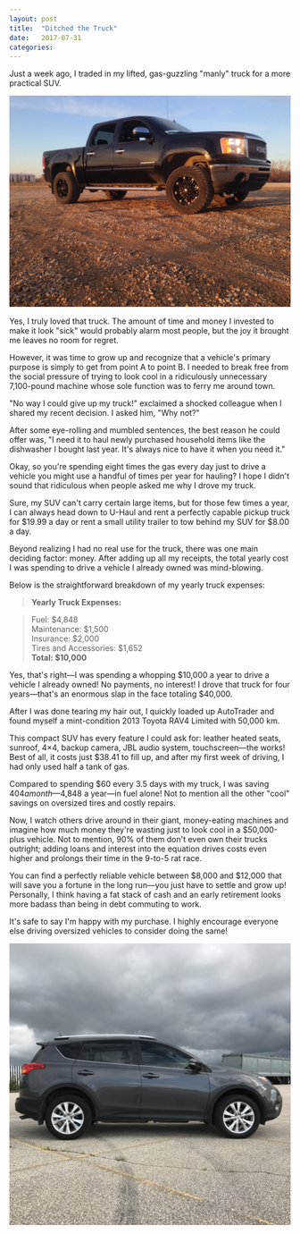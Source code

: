 ```yaml
---
layout: post
title:  "Ditched the Truck"
date:   2017-07-31
categories: 
---
```

Just a week ago, I traded in my lifted, gas-guzzling "manly" truck for a more practical SUV.

![Alt text](/assets/images/img_4325.jpg)

Yes, I truly loved that truck. The amount of time and money I invested to make it look "sick" would probably alarm most people, but the joy it brought me leaves no room for regret.

However, it was time to grow up and recognize that a vehicle's primary purpose is simply to get from point A to point B. I needed to break free from the social pressure of trying to look cool in a ridiculously unnecessary 7,100-pound machine whose sole function was to ferry me around town.

"No way I could give up my truck!" exclaimed a shocked colleague when I shared my recent decision. I asked him, "Why not?"

After some eye-rolling and mumbled sentences, the best reason he could offer was, "I need it to haul newly purchased household items like the dishwasher I bought last year. It's always nice to have it when you need it."

Okay, so you're spending eight times the gas every day just to drive a vehicle you might use a handful of times per year for hauling? I hope I didn't sound that ridiculous when people asked me why I drove my truck.

Sure, my SUV can't carry certain large items, but for those few times a year, I can always head down to U-Haul and rent a perfectly capable pickup truck for $19.99 a day or rent a small utility trailer to tow behind my SUV for $8.00 a day.

Beyond realizing I had no real use for the truck, there was one main deciding factor: money. After adding up all my receipts, the total yearly cost I was spending to drive a vehicle I already owned was mind-blowing.

Below is the straightforward breakdown of my yearly truck expenses:

>**Yearly Truck Expenses:**

>Fuel: $4,848  
>Maintenance: $1,500  
>Insurance: $2,000  
>Tires and Accessories: $1,652  
**Total: $10,000**

Yes, that's right—I was spending a whopping $10,000 a year to drive a vehicle I already owned! No payments, no interest! I drove that truck for four years—that's an enormous slap in the face totaling $40,000.

After I was done tearing my hair out, I quickly loaded up AutoTrader and found myself a mint-condition 2013 Toyota RAV4 Limited with 50,000 km.

This compact SUV has every feature I could ask for: leather heated seats, sunroof, 4×4, backup camera, JBL audio system, touchscreen—the works! Best of all, it costs just $38.41 to fill up, and after my first week of driving, I had only used half a tank of gas.

Compared to spending $60 every 3.5 days with my truck, I was saving $404 a month—$4,848 a year—in fuel alone! Not to mention all the other "cool" savings on oversized tires and costly repairs.

Now, I watch others drive around in their giant, money-eating machines and imagine how much money they're wasting just to look cool in a $50,000-plus vehicle. Not to mention, 90% of them don't even own their trucks outright; adding loans and interest into the equation drives costs even higher and prolongs their time in the 9-to-5 rat race.

You can find a perfectly reliable vehicle between $8,000 and $12,000 that will save you a fortune in the long run—you just have to settle and grow up! Personally, I think having a fat stack of cash and an early retirement looks more badass than being in debt commuting to work.

It's safe to say I'm happy with my purchase. I highly encourage everyone else driving oversized vehicles to consider doing the same!

![Alt text](/assets/images/img_7485.jpg)